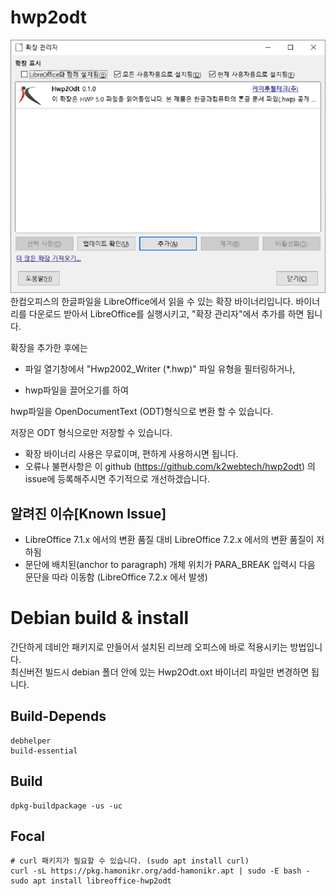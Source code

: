 # hwp2odt

![hwp2odt](doc/Hwp2Odt.png)
한컴오피스의 한글파일을 LibreOffice에서 읽을 수 있는 확장 바이너리입니다.
바이너리를 다운로드 받아서 LibreOffice를 실행시키고, "확장 관리자"에서 추가를 하면 됩니다.



확장을 추가한 후에는 

- 파일 열기창에서 "Hwp2002_Writer (*.hwp)" 파일 유형을 필터링하거나, 

- hwp파일을 끌어오기를 하여

hwp파일을  OpenDocumentText (ODT)형식으로 변환 할 수 있습니다.

저장은 ODT 형식으로만 저장할 수 있습니다.

* 확장 바이너리 사용은 무료이며, 편하게 사용하시면 됩니다. 
* 오류나 불편사항은 이 github (https://github.com/k2webtech/hwp2odt) 의 issue에 등록해주시면 주기적으로 개선하겠습니다.

## 알려진 이슈[Known Issue]
* LibreOffice 7.1.x 에서의 변환 품질 대비 LibreOffice 7.2.x 에서의 변환 품질이 저하됨
* 문단에 배치된(anchor to paragraph) 개체 위치가 PARA_BREAK 입력시 다음 문단을 따라 이동함 (LibreOffice 7.2.x 에서 발생)  
# Debian build & install

간단하게 데비안 패키지로 만들어서 설치된 리브레 오피스에 바로 적용시키는 방법입니다.  
최신버전 빌드시 debian 폴더 안에 있는 Hwp2Odt.oxt 바이너리 파일만 변경하면 됩니다.

## Build-Depends
```
debhelper
build-essential
```

## Build
```
dpkg-buildpackage -us -uc
```

## Focal
```
# curl 패키지가 필요할 수 있습니다. (sudo apt install curl)
curl -sL https://pkg.hamonikr.org/add-hamonikr.apt | sudo -E bash -
sudo apt install libreoffice-hwp2odt
```
